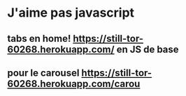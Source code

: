 # J'aime pas javascript

## tabs en home! https://still-tor-60268.herokuapp.com/ en JS de base

## pour le carousel https://still-tor-60268.herokuapp.com/carou 
